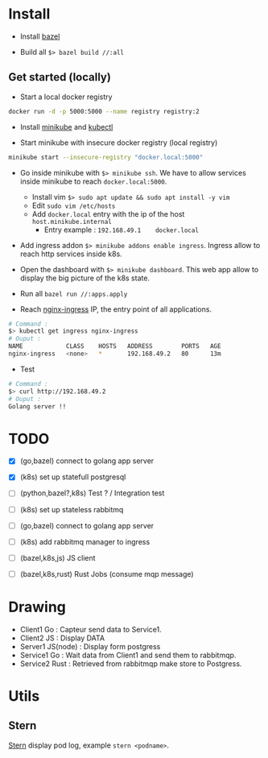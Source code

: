 # Install

- Install [bazel](https://docs.bazel.build/versions/master/install.html)

- Build all `$> bazel build //:all`

## Get started (locally)

- Start a local docker registry
```bash
docker run -d -p 5000:5000 --name registry registry:2
```

- Install [minikube](https://minikube.sigs.k8s.io/docs/start/) and [kubectl](https://kubernetes.io/docs/tasks/tools/install-kubectl/)

- Start minikube with insecure docker registry (local registry)
```bash
minikube start --insecure-registry "docker.local:5000"
```
- Go inside minikube with `$> minikube ssh`. We have to allow services inside minikube to reach `docker.local:5000`.
  - Install vim `$> sudo apt update && sudo apt install -y vim`
  - Edit `sudo vim /etc/hosts`
  - Add `docker.local` entry with the ip of the host `host.minikube.internal`
    - Entry example : `192.168.49.1    docker.local`

- Add ingress addon `$> minikube addons enable ingress`. Ingress allow to reach http services inside k8s.

- Open the dashboard with `$> minikube dashboard`. This web app allow to display the big picture of the k8s state.

- Run all `bazel run //:apps.apply`

- Reach [nginx-ingress](./ingress.yaml) IP, the entry point of all applications.

```bash
# Command :
$> kubectl get ingress nginx-ingress
# Ouput : 
NAME            CLASS    HOSTS   ADDRESS        PORTS   AGE
nginx-ingress   <none>   *       192.168.49.2   80      13m
``` 

- Test 
```bash
# Command :
$> curl http://192.168.49.2
# Ouput : 
Golang server !!
``` 

# TODO

- [X] (go,bazel) connect to golang app server
- [X] (k8s) set up statefull postgresql

- [ ] (python,bazel?,k8s) Test ? / Integration test

- [ ] (k8s) set up stateless rabbitmq
- [ ] (go,bazel) connect to golang app server
- [ ] (k8s) add rabbitmq manager to ingress

- [ ] (bazel,k8s,js) JS client
- [ ] (bazel,k8s,rust) Rust Jobs (consume mqp message)

# Drawing

- Client1 Go : Capteur send data to Service1.
- Client2 JS : Display DATA
- Server1 JS(node) : Display form postgress
- Service1 Go : Wait data from Client1 and send them to rabbitmqp.
- Service2 Rust : Retrieved from rabbitmqp make store to Postgress.

# Utils

## Stern

[Stern](https://github.com/wercker/stern) display pod log, example `stern <podname>`.
